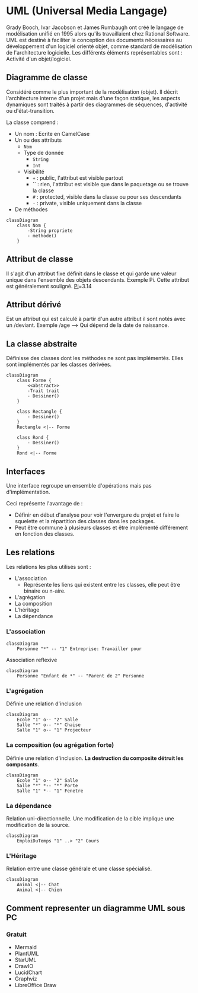 # UML (Universal Media Langage)

Grady Booch, Ivar Jacobson et James Rumbaugh ont créé le langage de modélisation unifié en 1995 alors qu'ils travaillaient chez Rational Software.
UML est destiné à faciliter la conception des documents nécessaires au développement d'un logiciel orienté objet, comme standard de modélisation de l'architecture logicielle. Les différents éléments représentables sont : Activité d'un objet/logiciel.


## Diagramme de classe

Considéré comme le plus important de la modélisation (objet). Il décrit l'architecture interne d'un projet mais d'une façon statique, les aspects dynamiques sont traités à partir des diagrammes de séquences, d'activité ou d'état-transition.

La classe comprend : 
- Un nom : Ecrite en CamelCase
- Un ou des attributs
  - `Nom`
  - Type de donnée
    - `String`
    - `Int`
  - Visibilité
    - `+` : public, l'attribut est visible partout
    - `` : rien, l'attribut est visible que dans le paquetage ou se trouve la classe
    - `#` : protected, visible dans la classe ou pour ses descendants
    - `-` : private, visible uniquement dans la classe
- De méthodes

```mermaid
classDiagram
    class Nom {
        -String propriete
        - methode()
    }
```

## Attribut de classe

Il s'agit d'un attribut fixe définit dans le classe et qui garde une valeur unique dans l'ensemble des objets descendants.
Exemple Pi.
Cette attribut est généralement souligné. <u>Pi</u>=3.14

## Attribut dérivé

Est un attribut qui est calculé à partir d'un autre attribut il sont notés avec un /deviant.
Exemple /age --> Qui dépend de la date de naissance.

## La classe abstraite

Définisse des classes dont les méthodes ne sont pas implémentés.
Elles sont implémentés par les classes dérivées.
```mermaid
classDiagram
    class Forme {
        <<abstract>>
        -Trait trait
        - Dessiner()
    }
    
    class Rectangle {
        - Dessiner()
    }
    Rectangle <|-- Forme
    
    class Rond {
        - Dessiner()
    }
    Rond <|-- Forme
```

## Interfaces

Une interface regroupe un ensemble d'opérations mais pas d'implémentation.

Ceci représente l'avantage de :
- Définir en début d'analyse pour voir l'envergure du projet et faire le squelette et la répartition des classes dans les packages.
- Peut être commune à plusieurs classes et être implémenté différement en fonction des classes.

## Les relations

Les relations les plus utilisés sont : 
- L'association
  - Représente les liens qui existent entre les classes, elle peut être binaire ou n-aire.
- L'agrégation
- La composition
- L'héritage
- La dépendance

### L'association

```mermaid
classDiagram
    Personne "*" -- "1" Entreprise: Travailler pour
```

Association reflexive

```mermaid
classDiagram
    Personne "Enfant de *" -- "Parent de 2" Personne
```
### L'agrégation

Définie une relation d'inclusion

```mermaid
classDiagram
    Ecole "1" o-- "2" Salle
    Salle "*" o-- "*" Chaise
    Salle "1" o-- "1" Projecteur
```

### La composition (ou agrégation forte)

Définie une relation d'inclusion. **La destruction du composite détruit les composants**.
```mermaid
classDiagram
    Ecole "1" o-- "2" Salle
    Salle "*" *-- "*" Porte
    Salle "1" *-- "1" Fenetre
```

### La dépendance

Relation uni-directionnelle. 
Une modification de la cible implique une modification de la source.
```mermaid
classDiagram
    EmploiDuTemps "1" ..> "2" Cours
```

### L'Héritage

Relation entre une classe générale et une classe spécialisé.

```mermaid
classDiagram
    Animal <|-- Chat
    Animal <|-- Chien
```



## Comment representer un diagramme UML sous PC

### Gratuit

- Mermaid
- PlantUML
- StarUML
- DrawIO
- LucidChart
- Graphviz
- LibreOffice Draw
